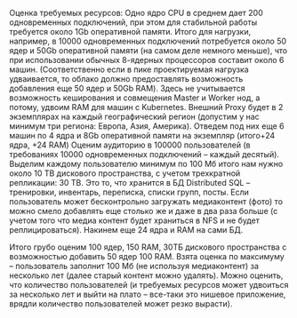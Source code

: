 Оценка требуемых ресурсов: Одно ядро CPU в среднем дaет 200 одновременных подключений, при этом для стабильной работы требуется около 1Gb оперативной памяти. Итого для нагрузки, например, в 10000 одновременных подключений потребуется около 50 ядер и 50Gb оперативной памяти (на самом деле немного меньше), что при использовании обычных 8-ядерных процессоров составит около 6 машин. (Соответственно если в пике проектируемая нагрузка удваивается, то облако должно предоставлять возможность добавления еще 50 ядер и 50Gb RAM). Здесь не учитывается возможность кеширования и совмещения Master и Worker нод, а потому, удвоим RAM для машин с Kubernetes. Внешний Proxy будет в 2 экземплярах на каждый географический регион (допустим у нас минимум три региона: Европа, Азия, Америка). Отведем под них еще 6 машин по 4 ядра и 8Gb оперативной памяти на экземпляр (итого+24 ядра, +24 RAM)
Оценим аудиторию в 100000 пользователей (в требованиях 10000 одновременных подключений – каждый десятый). Выделим каждому пользователю минимум по 100 Мб итого нам нужно около 10 TB дискового пространства, с учетом трехкратной репликации: 30 TB. Это то, что хранится в БД Distributed SQL – тренировки, инвентарь, переписка, списки групп, посты. Если пользователь может бесконтрольно загружать медиаконтент (фото) то можно смело добавлять еще столько же и даже в два раза больше (с учетом того что медиа контент будет храниться в NFS и не будет реплицироваться). Накинем еще 24 ядра и RAM на сами БД. 

Итого грубо оценим 100 ядер, 150 RAM, 30ТБ дискового пространства с возможностью добавить 50 ядер 100 RAM. Взята оценка по максимуму – пользователь заполнит 100 Мб (не используя медиаконтент) за несколько лет (далее старый контент можно удалять). Можно оценить, что количество пользователей (и требуемых ресурсов может удвоиться за несколько лет и выйти на плато – все-таки это нишевое приложение, врядли количество пользователей может резко вырасти).

